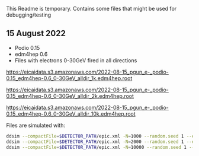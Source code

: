 
This Readme is temporary. Contains some files that might be used for debugging/testing


## 15 August 2022

- Podio 0.15
- edm4hep 0.6
- Files with electrons 0-30GeV fired in all directions


https://eicaidata.s3.amazonaws.com/2022-08-15_pgun_e-_podio-0.15_edm4hep-0.6_0-30GeV_alldir_1k.edm4hep.root

https://eicaidata.s3.amazonaws.com/2022-08-15_pgun_e-_podio-0.15_edm4hep-0.6_0-30GeV_alldir_2k.edm4hep.root

https://eicaidata.s3.amazonaws.com/2022-08-15_pgun_e-_podio-0.15_edm4hep-0.6_0-30GeV_alldir_10k.edm4hep.root


Files are simulated with:

```bash
ddsim --compactFile=$DETECTOR_PATH/epic.xml -N=1000 --random.seed 1 --enableGun  --gun.particle="e-" --gun.momentumMin 1*MeV --gun.momentumMax 30*GeV --gun.distribution uniform --outputFile 2022-08-15_pgun_e-_podio-0.15_edm4hep-0.6_0-30GeV_alldir_1k.edm4hep.root
ddsim --compactFile=$DETECTOR_PATH/epic.xml -N=2000 --random.seed 1 --enableGun  --gun.particle="e-" --gun.momentumMin 1*MeV --gun.momentumMax 30*GeV --gun.distribution uniform --outputFile 2022-08-15_pgun_e-_podio-0.15_edm4hep-0.6_0-30GeV_alldir_2k.edm4hep.root
ddsim --compactFile=$DETECTOR_PATH/epic.xml -N=10000 --random.seed 1 --enableGun  --gun.particle="e-" --gun.momentumMin 1*MeV --gun.momentumMax 30*GeV --gun.distribution uniform --outputFile 2022-08-15_pgun_e-_podio-0.15_edm4hep-0.6_0-30GeV_alldir_10k.edm4hep.root
```
